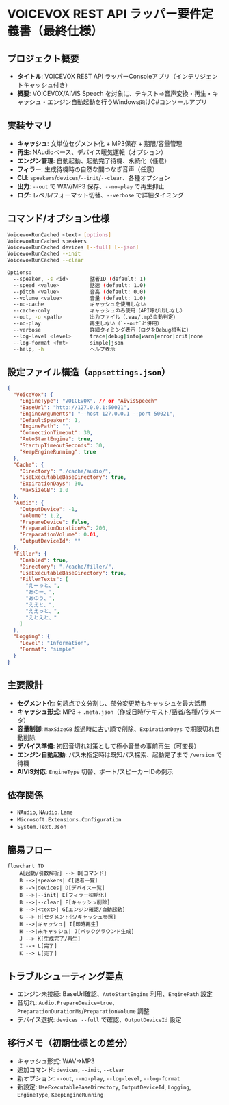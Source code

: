# VOICEVOX REST API ラッパー要件定義書（最終仕様）

## プロジェクト概要

- **タイトル**: VOICEVOX REST API ラッパーConsoleアプリ（インテリジェントキャッシュ付き）
- **概要**: VOICEVOX/AIVIS Speech を対象に、テキスト→音声変換・再生・キャッシュ・エンジン自動起動を行うWindows向けC#コンソールアプリ

## 実装サマリ

- **キャッシュ**: 文単位セグメント化 + MP3保存 + 期限/容量管理
- **再生**: NAudioベース、デバイス暖気運転（オプション）
- **エンジン管理**: 自動起動、起動完了待機、永続化（任意）
- **フィラー**: 生成待機時の自然な間つなぎ音声（任意）
- **CLI**: `speakers`/`devices`/`--init`/`--clear`、各種オプション
- **出力**: `--out` で WAV/MP3 保存、`--no-play` で再生抑止
- **ログ**: レベル/フォーマット切替、`--verbose` で詳細タイミング

## コマンド/オプション仕様

```bash
VoicevoxRunCached <text> [options]
VoicevoxRunCached speakers
VoicevoxRunCached devices [--full] [--json]
VoicevoxRunCached --init
VoicevoxRunCached --clear

Options:
  --speaker, -s <id>       話者ID (default: 1)
  --speed <value>          話速 (default: 1.0)
  --pitch <value>          音高 (default: 0.0)
  --volume <value>         音量 (default: 1.0)
  --no-cache               キャッシュを使用しない
  --cache-only             キャッシュのみ使用（API呼び出しなし）
  --out, -o <path>         出力ファイル（.wav/.mp3自動判定）
  --no-play                再生しない（`--out`と併用）
  --verbose                詳細タイミング表示（ログをDebug相当に）
  --log-level <level>      trace|debug|info|warn|error|crit|none
  --log-format <fmt>       simple|json
  --help, -h               ヘルプ表示
```

## 設定ファイル構造（`appsettings.json`）

```json
{
  "VoiceVox": {
    "EngineType": "VOICEVOX", // or "AivisSpeech"
    "BaseUrl": "http://127.0.0.1:50021",
    "EngineArguments": "--host 127.0.0.1 --port 50021",
    "DefaultSpeaker": 1,
    "EnginePath": "",
    "ConnectionTimeout": 30,
    "AutoStartEngine": true,
    "StartupTimeoutSeconds": 30,
    "KeepEngineRunning": true
  },
  "Cache": {
    "Directory": "./cache/audio/",
    "UseExecutableBaseDirectory": true,
    "ExpirationDays": 30,
    "MaxSizeGB": 1.0
  },
  "Audio": {
    "OutputDevice": -1,
    "Volume": 1.2,
    "PrepareDevice": false,
    "PreparationDurationMs": 200,
    "PreparationVolume": 0.01,
    "OutputDeviceId": ""
  },
  "Filler": {
    "Enabled": true,
    "Directory": "./cache/filler/",
    "UseExecutableBaseDirectory": true,
    "FillerTexts": [
      "えーっと、",
      "あのー、",
      "あのう、",
      "ええと、",
      "ええっと、",
      "えとえと、"
    ]
  },
  "Logging": {
    "Level": "Information",
    "Format": "simple"
  }
}
```

## 主要設計

- **セグメント化**: 句読点で文分割し、部分変更時もキャッシュを最大活用
- **キャッシュ形式**: MP3 + `.meta.json`（作成日時/テキスト/話者/各種パラメータ）
- **容量制御**: `MaxSizeGB` 超過時に古い順で削除、`ExpirationDays` で期限切れ自動削除
- **デバイス準備**: 初回音切れ対策として極小音量の事前再生（可変長）
- **エンジン自動起動**: パス未指定時は既知パス探索、起動完了まで `/version` で待機
- **AIVIS対応**: `EngineType` 切替、ポート/スピーカーIDの例示

## 依存関係

- `NAudio`, `NAudio.Lame`
- `Microsoft.Extensions.Configuration`
- `System.Text.Json`

## 簡易フロー

```mermaid
flowchart TD
    A[起動/引数解析] --> B{コマンド}
    B -->|speakers| C[話者一覧]
    B -->|devices| D[デバイス一覧]
    B -->|--init| E[フィラー初期化]
    B -->|--clear| F[キャッシュ削除]
    B -->|<text>| G[エンジン確認/自動起動]
    G --> H[セグメント化/キャッシュ参照]
    H -->|キャッシュ| I[即時再生]
    H -->|未キャッシュ| J[バックグラウンド生成]
    J --> K[生成完了/再生]
    I --> L[完了]
    K --> L[完了]
```

## トラブルシューティング要点

- エンジン未接続: BaseUrl確認、`AutoStartEngine` 利用、`EnginePath` 設定
- 音切れ: `Audio.PrepareDevice=true`、`PreparationDurationMs`/`PreparationVolume` 調整
- デバイス選択: `devices --full` で確認、`OutputDeviceId` 設定

## 移行メモ（初期仕様との差分）

- キャッシュ形式: WAV→MP3
- 追加コマンド: `devices`, `--init`, `--clear`
- 新オプション: `--out`, `--no-play`, `--log-level`, `--log-format`
- 新設定: `UseExecutableBaseDirectory`, `OutputDeviceId`, `Logging`, `EngineType`, `KeepEngineRunning`
